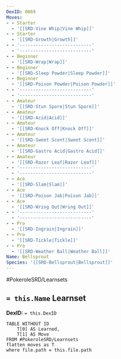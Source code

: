```yaml
---
DexID: 0069
Moves:
- - Starter
  - '[[SRD-Vine Whip|Vine Whip]]'
- - Starter
  - '[[SRD-Growth|Growth]]'
- - '---------------------------'
  - '---------------------------'
- - Beginner
  - '[[SRD-Wrap|Wrap]]'
- - Beginner
  - '[[SRD-Sleep Powder|Sleep Powder]]'
- - Beginner
  - '[[SRD-Poison Powder|Poison Powder]]'
- - '---------------------------'
  - '---------------------------'
- - Amateur
  - '[[SRD-Stun Spore|Stun Spore]]'
- - Amateur
  - '[[SRD-Acid|Acid]]'
- - Amateur
  - '[[SRD-Knock Off|Knock Off]]'
- - Amateur
  - '[[SRD-Sweet Scent|Sweet Scent]]'
- - Amateur
  - '[[SRD-Gastro Acid|Gastro Acid]]'
- - Amateur
  - '[[SRD-Razor Leaf|Razor Leaf]]'
- - '---------------------------'
  - '---------------------------'
- - Ace
  - '[[SRD-Slam|Slam]]'
- - Ace
  - '[[SRD-Poison Jab|Poison Jab]]'
- - Ace
  - '[[SRD-Wring Out|Wring Out]]'
- - '---------------------------'
  - '---------------------------'
- - Pro
  - '[[SRD-Ingrain|Ingrain]]'
- - Pro
  - '[[SRD-Tickle|Tickle]]'
- - Pro
  - '[[SRD-Weather Ball|Weather Ball]]'
Name: Bellsprout
Species: '[[SRD-Bellsprout|Bellsprout]]'
---
```


#PokeroleSRD/Learnsets

## `= this.Name` Learnset

**DexID:** `= this.DexID`

```dataview
TABLE WITHOUT ID
    T[0] AS Learned,
    T[1] AS Move
FROM #PokeroleSRD/Learnsets
flatten moves as T
where file.path = this.file.path
```

